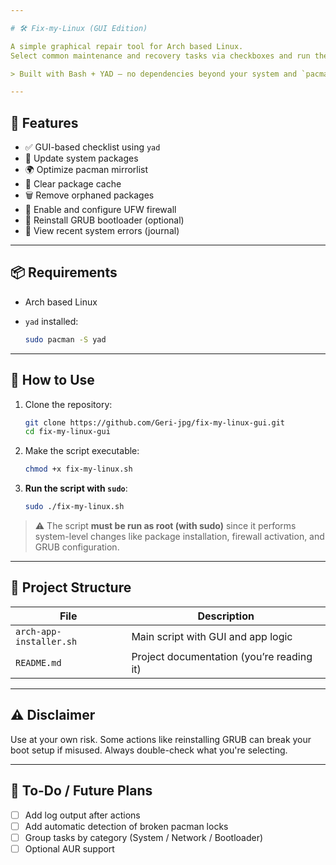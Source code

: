 ```yaml
---

# 🛠️ Fix-my-Linux (GUI Edition)

A simple graphical repair tool for Arch based Linux.
Select common maintenance and recovery tasks via checkboxes and run them with one click – perfect for both beginners and power users.

> Built with Bash + YAD — no dependencies beyond your system and `pacman`.

---
```


## 🎯 Features

* ✅ GUI-based checklist using `yad`
* 🔄 Update system packages
* 🌍 Optimize pacman mirrorlist
* 🧼 Clear package cache
* 🗑️ Remove orphaned packages
* 🔐 Enable and configure UFW firewall
* 🧱 Reinstall GRUB bootloader (optional)
* 🧯 View recent system errors (journal)

---

## 📦 Requirements

* Arch based Linux
* `yad` installed:

  ```bash
  sudo pacman -S yad
  ```

---

## 🚀 How to Use

1. Clone the repository:

   ```bash
   git clone https://github.com/Geri-jpg/fix-my-linux-gui.git
   cd fix-my-linux-gui
   ```

2. Make the script executable:

   ```bash
   chmod +x fix-my-linux.sh
   ```

3. **Run the script with `sudo`**:

   ```bash
   sudo ./fix-my-linux.sh
   ```

> ⚠️ The script **must be run as root (with sudo)** since it performs system-level changes like package installation, firewall activation, and GRUB configuration.

---


## 📁 Project Structure

| File                    | Description                               |
| ----------------------- | ----------------------------------------- |
| `arch-app-installer.sh` | Main script with GUI and app logic        |
| `README.md`             | Project documentation (you’re reading it) |


---

## ⚠️ Disclaimer

Use at your own risk. Some actions like reinstalling GRUB can break your boot setup if misused.
Always double-check what you're selecting.

---

## 📌 To-Do / Future Plans

* [ ] Add log output after actions
* [ ] Add automatic detection of broken pacman locks
* [ ] Group tasks by category (System / Network / Bootloader)
* [ ] Optional AUR support
